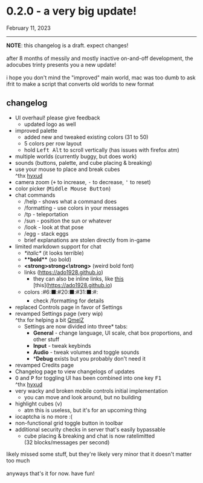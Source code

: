 # 0.2.0 - a very big update!
February 11, 2023
<hr>
<strong>NOTE</strong>: this changelog is a draft. expect changes!<br>
<br>
after 8 months of messily and mostly inactive on-and-off development, the adocubes trinty presents you a new update!<br>
<br>
i hope you don't mind the "improved" main world, mac was too dumb to ask ifrit to make a script that converts old worlds to new format

## changelog
- UI overhaul! please give feedback
  - updated logo as well
- improved palette
  - added new and tweaked existing colors (31 to 50)
  - 5 colors per row layout
  - hold <kbd>Left Alt</kbd> to scroll vertically (has issues with firefox atm)
- multiple worlds (currently buggy, but does work)
- sounds (buttons, palette, and cube placing & breaking)
- use your mouse to place and break cubes<br>
^thx [hyxud](https://github.com/hyxud)
- camera zoom (<kbd>+</kbd> to increase, <kbd>-</kbd> to decrease, <kbd>'</kbd> to reset)
- color picker (<kbd>Middle Mouse Button</kbd>) 
- chat commands
  - /help - shows what a command does
  - /formatting - use colors in your messages
  - /tp - teleportation
  - /sun - position the sun or whatever
  - /look - look at that pose
  - /egg - stack eggs
  - brief explanations are stolen directly from in-game
- limited markdown support for chat
  - *\*italic\** (it looks terrible)
  - **\*\*bold\*\*** (so bold)
  - <strong>\<strong\>strong\<\\strong\></strong> (weird bold font)
  - links (https://ado1928.github.io)
	- they can also be inline links, like [this](https://ado1928.github.io)<br>
	\[this\](https://ado1928.github.io)
  - colors :#6:⬛:#20:⬛:#31:⬛:#:
    - check /formatting for details
- replaced Controls page in favor of Settings
- revamped Settings page (very wip)<br>
^thx for helping a bit [QmelZ](https://github.com/QmelZ/)
  - Settings are now divided into three* tabs:
    - **General** - change language, UI scale, chat box proportions, and other stuff
    - **Input** - tweak keybinds
    - **Audio** - tweak volumes and toggle sounds
    - \***Debug** exists but you probably don't need it
- revamped Credits page
- Changelog page to view changelogs of updates
- <kbd>O</kbd> and <kbd>P</kbd> for toggling UI has been combined into one key <kbd>F1</kbd><br>
^thx [hyxud](https://github.com/hyxud)
- very wacky and broken mobile controls initial implementation
  - you can move and look around, but no building
- highlight cubes (<kbd>v</kbd>)
    - atm this is useless, but it's for an upcoming thing
- iocaptcha is no more :(
- non-functional grid toggle button in toolbar
- additional security checks in server that's easily bypassable
  - cube placing & breaking and chat is now ratelimitted<br>
  (32 blocks/messages per second)

likely missed some stuff, but they're likely very minor that it doesn't matter too much<br>
<br>
anyways that's it for now. have fun!